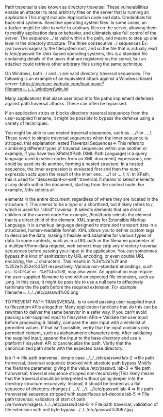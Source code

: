 Path traversal is also known as directory traversal. These vulnerabilities enable an attacker to read arbitrary files on the server that is running an application
 This might include:
Application code and data.
Credentials for back-end systems.
Sensitive operating system files.
In some cases, an attacker might be able to write to arbitrary files on the server, allowing them to modify application data or behavior, and ultimately take full control of the server.
 The sequence ../ is valid within a file path, and means to step up one level in the directory structure. The three consecutive ../ sequences Ex: /var/www/images/ to the filesystem root, and so the file that is actually read is:/etc/passwd
  On Unix-based operating systems, this is a standard file containing details of the users that are registered on the server, but an attacker could retrieve other arbitrary files using the same technique.

On Windows, both ../ and ..\ are valid directory traversal sequences. The following is an example of an equivalent attack against a Windows-based server:
https://insecure-website.com/loadImage?filename=..\..\..\windows\win.ini

Many applications that place user input into file paths implement defenses against path traversal attacks. These can often be bypassed.

If an application strips or blocks directory traversal sequences from the user-supplied filename, it might be possible to bypass the defense using a variety of techniques.

You might be able to use nested traversal sequences, such as ....// or ....\/. These revert to simple traversal sequences when the inner sequence is stripped.
this explanation: ested Traversal Sequences=> This refers to combining different types of traversal sequences within one another.or example, if you have two XPath(XPath (XML Path Language) is a query language used to select nodes from an XML document) expressions, one could be used inside another, forming a nested structure. In a nested sequence, the inner expression is evaluated first and then the outer expression acts upon the result of the inner one.
....// or ....\/:
//: In XPath, this is used for "descendant-or-self" traversal. It means to select elements at any depth within the document, starting from the context node.
For example, //div selects all <div> elements in the entire document, regardless of where they are located in the structure.
\/: This seems to be a typo or a shorthand, but it likely refers to /, which is used for "child" traversal. It selects elements that are direct children of the current node.For example, /html/body selects the <body> element that is a direct child of the <html> element.
XML stands for Extensible Markup Language. It is a markup language designed to store and transport data in a structured, human-readable format. XML allows you to define custom tags to describe the data, making it flexible and adaptable for various types of data.
In some contexts, such as in a URL path or the filename parameter of a multipart/form-data request, web servers may strip any directory traversal sequences before passing your input to the application. You can sometimes bypass this kind of sanitization by URL encoding, or even double URL encoding, the ../ characters. This results in %2e%2e%2f and %252e%252e%252f respectively. Various non-standard encodings, such as ..%c0%af or ..%ef%bc%8f, may also work.
An application may require the user-supplied filename to end with an expected file extension, such as .png. In this case, it might be possible to use a null byte to effectively terminate the file path before the required extension. For example: filename=../../../etc/passwd%00.png

TO PREVENT PATH TRANSVERSAL:
is to avoid passing user-supplied input to filesystem APIs altogether. Many application functions that do this can be rewritten to deliver the same behavior in a safer way. 
If you can't avoid passing user-supplied input to filesystem APIs=>
Validate the user input before processing it. Ideally, compare the user input with a whitelist of permitted values. If that isn't possible, verify that the input contains only permitted content, such as alphanumeric characters only. 
After validating the supplied input, append the input to the base directory and use a platform filesystem API to canonicalize the path. Verify that the canonicalized path starts with the expected base directory. 

lab-1 => file path tranversal, simple case 
../../../etc/passwd
lab-2 =>file path tranversal, traversal sequence blocked with absolute path bypass
Modify the filename parameter, giving it the value /etc/passwd. 
lab-3 => file path transversal, traversal sequence stripped non-recursively(This likely means that the traversal should be interpreted without going deeper into the directory structure recursively. Instead, it should be treated as a flat sequence of directory changes.)
....//....//....//etc/passwd
lab-4 => file path transversal sequence stripped with superfluous url-decode
lab-5 => File path traversal, validation of start of path
/var/www/images/../../../etc/passwd
lab-6 => File path traversal, validation of file extension with null byte bypass
../../../etc/passwd%0067.jpg
